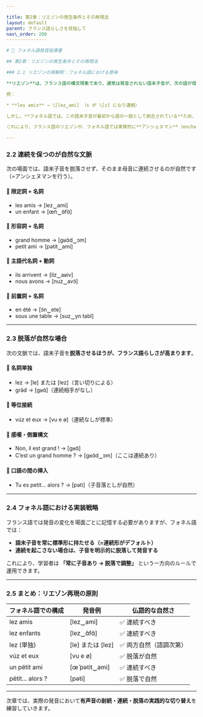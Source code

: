 ```yaml
---

title: 第2章：リエゾンの発生条件とその再現法
layout: default
parent: フランス語らしさを目指して
nav\_order: 200
---------------

# 📘 フォネル語発音指導書

## 第2章：リエゾンの発生条件とその再現法

### 2.1 リエゾンの再解釈：フォネル語における意味

**リエゾン**は、フランス語の構文現象であり、通常は発音されない語末子音が、次の語が母音で始まる場面で連続するように発音される現象です。

例：

* **les amis** → \[lez‿ami] （s が \[z] になり連続）

しかし、**フォネル語では、この語末子音が最初から語の一部として統合されている**ため、構文上のリエゾンは存在しません。そこで起こるのは、**語終わりの子音を耐続させるか、脱落させるかの選択です**。

これにより、フランス語のリエゾンが、フォネル語では実質的に**アンシェヌマン**（enchaînement）になるのです。

---
```


### 2.2 連続を保つのが自然な文脈

次の場面では、語末子音を脱落させず、そのまま母音に連続させるのが自然です（=アンシェヌマンを行う）。

#### 🔹 限定詞 + 名詞

* les amis → \[lez‿ami]
* un enfant → \[œ̃n‿ɑ̃fɑ̃]

#### 🔹 形容詞 + 名詞

* grand homme → \[ɡʁɑ̃d‿ɔm]
* petit ami → \[pətit‿ami]

#### 🔹 主語代名詞 + 動詞

* ils arrivent → \[ilz‿aʁiv]
* nous avons → \[nuz‿avɔ̃]

#### 🔹 前置詞 + 名詞

* en été → \[ɔ̃n‿ete]
* sous une table → \[suz‿yn tabl]

---

### 2.3 脱落が自然な場合

次の文脈では、語末子音を**脱落させるほうが、フランス語らしさが高まります**。

#### 🔺 名詞単独

* lez → \[le] または \[lez]（言い切りによる）
* grãd → \[ɡʁɑ̃]（連続相手がなし）

#### 🔺 等位接続

* vúz et eux → \[vu e ø]（連続なしが標準）

#### 🔺 感嘆・倒置構文

* Non, il est grand ! → \[ɡʁɑ̃]
* C’est un grand homme ? → \[ɡʁɑ̃d‿ɔm]（ここは連続あり）

#### 🔺 口語の間の挿入

* Tu es petit… alors ? → \[pəti]（子音落としが自然）

---

### 2.4 フォネル語における実装戦略

フランス語では発音の変化を場面ごとに記憶する必要がありますが、フォネル語では：

* **語末子音を常に標準形に持たせる（=連続形がデフォルト）**
* **連続を起こさない場合は、子音を明示的に脱落して発音する**

これにより、学習者は
**「常に子音あり → 脱落で調整」**
という一方向のルールで運用できます。

---

### 2.5 まとめ：リエゾン再現の原則

| フォネル語での構成        | 発音例              | 仏語的な自然さ      |
| ---------------- | ---------------- | ------------ |
| lez amis         | \[lez‿ami]       | ✅ 連続すべき      |
| lez enfants      | \[lez‿ɑ̃fɑ̃]     | ✅ 連続すべき      |
| lez (単独)         | \[le] または \[lez] | ✅ 両方自然（語調次第） |
| vúz et eux      | \[vu e ø]        | ✅ 脱落が自然      |
| un pëtit ami     | \[œ̃ pətit‿ami]  | ✅ 連続すべき      |
| pëtit... alors ? | \[pəti]          | ✅ 脱落で自然      |

---

次章では、実際の発音において**有声音の耐続・連続・脱落の実践的な切り替え**を練習していきます。
